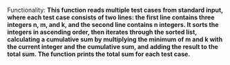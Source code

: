 Functionality: **This function reads multiple test cases from standard input, where each test case consists of two lines: the first line contains three integers n, m, and k, and the second line contains n integers. It sorts the integers in ascending order, then iterates through the sorted list, calculating a cumulative sum by multiplying the minimum of m and k with the current integer and the cumulative sum, and adding the result to the total sum. The function prints the total sum for each test case.**